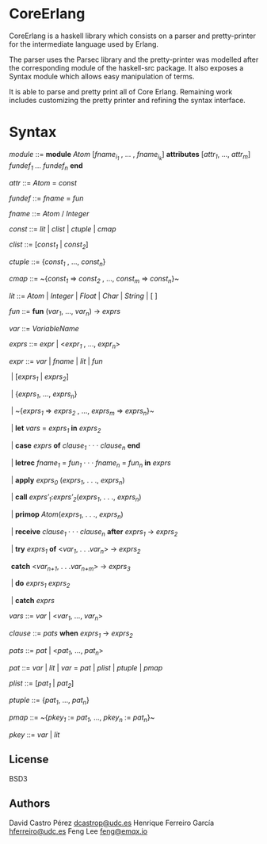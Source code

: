 # CoreErlang

CoreErlang is a haskell library which consists on a parser and pretty-printer for the intermediate language used by Erlang.

The parser uses the Parsec library and the pretty-printer was modelled after the corresponding module of the haskell-src package. It also exposes a Syntax module which allows easy manipulation of terms.

It is able to parse and pretty print all of Core Erlang. Remaining work includes customizing the pretty printer and refining the syntax interface.

# Syntax

*module*  ::=  **module** *Atom* [*fname<sub>i<sub>1</sub></sub>* , ... , *fname<sub>i<sub>k</sub></sub>*] **attributes** [*attr<sub>1</sub>*, ..., *attr<sub>m</sub>*] *fundef<sub>1</sub>* ... *fundef<sub>n</sub>* **end**

*attr*  ::=  *Atom* = *const*

*fundef*  ::=  *fname* = *fun*

*fname*  ::=  *Atom* / *Integer*

*const*  ::=  *lit* | *clist* | *ctuple* | *cmap*

*clist*  ::=  [*const<sub>1</sub>* | *const<sub>2</sub>*]

*ctuple*  ::=  {*const<sub>1</sub>* , ..., *const<sub>n</sub>*}

*cmap*  ::=  \~{*const<sub>1</sub>* => *const<sub>2</sub>* , ..., *const<sub>m</sub>* => *const<sub>n</sub>*}\~

*lit*  ::=  *Atom* | *Integer* | *Float* | *Char* | *String* | [ ]

*fun*  ::=  **fun** (*var<sub>1</sub>*, ..., *var<sub>n</sub>*) -> *exprs*

*var*  ::=  *VariableName*

*exprs*  ::=  *expr* | <*expr<sub>1</sub>* , ..., *expr<sub>n</sub>*>

*expr*  ::=  *var* | *fname* | *lit* | *fun*

​  | [*exprs<sub>1</sub>* | *exprs<sub>2</sub>*]

​  | {*exprs<sub>1</sub>*, ...,  *exprs<sub>n</sub>*}

​  | \~{*exprs<sub>1</sub>* => *exprs<sub>2</sub>* , ..., *exprs<sub>m</sub>* => *exprs<sub>n</sub>*}\~

​  | **let** *vars* = *exprs<sub>1</sub>* **in** *exprs<sub>2</sub>*

​  | **case** *exprs* **of** *clause<sub>1</sub>* · · · *clause<sub>n</sub>* **end**

​  | **letrec** *fname<sub>1</sub>* = *fun<sub>1</sub>* · · · *fname<sub>n</sub>* = *fun<sub>n</sub>* **in** *exprs*

​  | **apply** *exprs<sub>0</sub>* (*exprs<sub>1</sub>*, . . ., *exprs<sub>n</sub>*)

​  | **call** *exprs′<sub>1</sub>*:*exprs′<sub>2</sub>*(*exprs<sub>1</sub>*, . . ., *exprs<sub>n</sub>*)

​  | **primop** *Atom*(*exprs<sub>1</sub>*, . . ., *exprs<sub>n</sub>*)

​  | **receive** *clause<sub>1</sub>* · · · *clause<sub>n</sub>* **after** *exprs<sub>1</sub>* -> *exprs<sub>2</sub>*

​  | **try** *exprs<sub>1</sub>* **of** <*var<sub>1</sub>*, . . .*var<sub>n</sub>*> -> *exprs<sub>2</sub>*

​  **catch** <*var<sub>n+1</sub>*, . . .*var<sub>n+m</sub>*> -> *exprs<sub>3</sub>*

​  | **do** *exprs<sub>1</sub>* *exprs<sub>2</sub>*

​  | **catch** *exprs*

*vars*  ::=  *var* | <*var<sub>1</sub>*, ..., *var<sub>n</sub>*>

*clause*  ::=  *pats* **when** *exprs<sub>1</sub>* -> *exprs<sub>2</sub>*

*pats*  ::=  *pat* | <*pat<sub>1</sub>*, ..., *pat<sub>n</sub>*>

*pat*  ::=  *var* | *lit* | *var* = *pat* | *plist* | *ptuple* | *pmap*

*plist*  ::=  [*pat<sub>1</sub>* | *pat<sub>2</sub>*]

*ptuple*  ::=  {*pat<sub>1</sub>*, ...,  *pat<sub>n</sub>*}

*pmap*  ::=  \~{*pkey<sub>1</sub>* := *pat<sub>1</sub>*, ..., *pkey<sub>n</sub>* := *pat<sub>n</sub>*}\~

*pkey* ::= *var* | *lit*

## License

BSD3

## Authors

David Castro Pérez <dcastrop@udc.es>
Henrique Ferreiro García <hferreiro@udc.es>
Feng Lee <feng@emqx.io>


